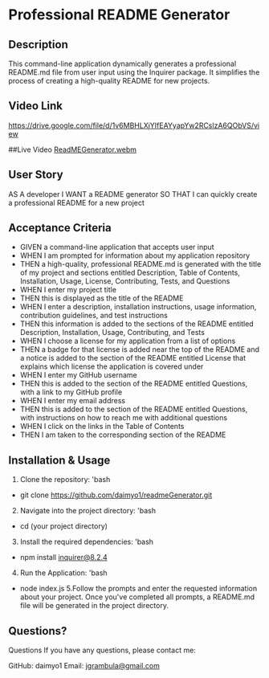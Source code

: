 # Professional README Generator

## Description

This command-line application dynamically generates a professional README.md file from user input using the Inquirer package. It simplifies the process of creating a high-quality README for new projects.

## Video Link
https://drive.google.com/file/d/1v6MBHLXjYIfEAYyapYw2RCslzA6QObVS/view

##Live Video 
[ReadMEGenerator.webm](https://github.com/daimyo1/readmeGenerator/assets/163930521/333ed69d-2c29-4615-b851-b2c1dc5449dd)

## User Story
AS A developer
I WANT a README generator
SO THAT I can quickly create a professional README for a new project

## Acceptance Criteria
- GIVEN a command-line application that accepts user input
- WHEN I am prompted for information about my application repository
- THEN a high-quality, professional README.md is generated with the title of my project and sections entitled Description, Table of Contents, Installation, Usage, License, Contributing, Tests, and Questions
- WHEN I enter my project title
- THEN this is displayed as the title of the README
- WHEN I enter a description, installation instructions, usage information, contribution guidelines, and test instructions
- THEN this information is added to the sections of the README entitled Description, Installation, Usage, Contributing, and Tests
- WHEN I choose a license for my application from a list of options
- THEN a badge for that license is added near the top of the README and a notice is added to the section of the README entitled License that explains which license the application is covered under
- WHEN I enter my GitHub username
- THEN this is added to the section of the README entitled Questions, with a link to my GitHub profile
- WHEN I enter my email address
- THEN this is added to the section of the README entitled Questions, with instructions on how to reach me with additional questions
- WHEN I click on the links in the Table of Contents
- THEN I am taken to the corresponding section of the README

## Installation & Usage

1. Clone the repository:
  'bash
 - git clone https://github.com/daimyo1/readmeGenerator.git
2. Navigate into the project directory:
  'bash
  - cd (your project directory)
3. Install the required dependencies:
  'bash
 - npm install inquirer@8.2.4
4. Run the Application:
   'bash
- node index.js
5.Follow the prompts and enter the requested information about your project. Once you've completed all prompts, a README.md file will be generated in the project directory.

 ## Questions?

 Questions
If you have any questions, please contact me:

GitHub: daimyo1
Email: jgrambula@gmail.com
  
